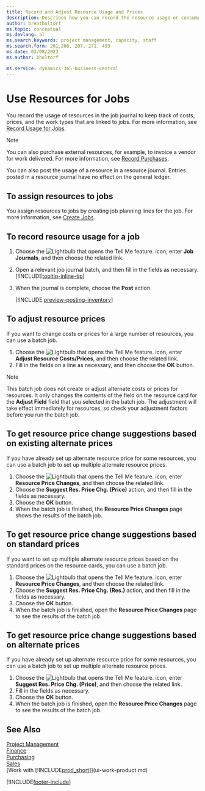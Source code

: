 ```yaml
---
title: Record and Adjust Resource Usage and Prices
description: Describes how you can record the resource usage or consumption associated with a job, to keep track and manage costs, prices, and work types.
author: brentholtorf
ms.topic: conceptual
ms.devlang: al
ms.search.keywords: project management, capacity, staff
ms.search.form: 201,206, 207, 271, 493
ms.date: 03/08/2023
ms.author: bholtorf

ms.service: dynamics-365-business-central
---
```

# Use Resources for Jobs

You record the usage of resources in the job journal to keep track of costs, prices, and the work types that are linked to jobs. For more information, see [Record Usage for Jobs](projects-how-record-job-usage.md).

> [!NOTE]
> You can also purchase external resources, for example, to invoice a vendor for work delivered. For more information, see [Record Purchases](purchasing-how-record-purchases.md).

You can also post the usage of a resource in a resource journal. Entries posted in a resource journal have no effect on the general ledger.

## To assign resources to jobs

You assign resources to jobs by creating job planning lines for the job. For more information, see [Create Jobs](projects-how-create-jobs.md).

## To record resource usage for a job

1. Choose the ![Lightbulb that opens the Tell Me feature.](media/ui-search/search_small.png "Tell me what you want to do") icon, enter **Job Journals**, and then choose the related link.
2. Open a relevant job journal batch, and then fill in the fields as necessary. [!INCLUDE[tooltip-inline-tip](includes/tooltip-inline-tip_md.md)]
3. When the journal is complete, choose the **Post** action.

    [!INCLUDE [preview-posting-inventory](includes/preview-posting-inventory.md)]

## To adjust resource prices

If you want to change costs or prices for a large number of resources, you can use a batch job.  

1. Choose the ![Lightbulb that opens the Tell Me feature.](media/ui-search/search_small.png "Tell me what you want to do") icon, enter **Adjust Resource Costs/Prices**, and then choose the related link.
2. Fill in the fields on a line as necessary, and then choose the **OK** button.

> [!NOTE]  
> This batch job does not create or adjust alternate costs or prices for resources. It only changes the contents of the field on the resource card for the **Adjust Field** field that you selected in the batch job. The adjustment will take effect immediately for resources, so check your adjustment factors before you run the batch job.

## To get resource price change suggestions based on existing alternate prices

If you have already set up alternate resource price for some resources, you can use a batch job to set up multiple alternate resource prices.

1. Choose the ![Lightbulb that opens the Tell Me feature.](media/ui-search/search_small.png "Tell me what you want to do") icon, enter **Resource Price Changes**, and then choose the related link.
2. Choose the **Suggest Res. Price Chg. (Price)** action, and then fill in the fields as necessary.
3. Choose the **OK** button.  
4. When the batch job is finished, the **Resource Price Changes** page shows the results of the batch job.

## To get resource price change suggestions based on standard prices

If you want to set up multiple alternate resource prices based on the standard prices on the resource cards, you can use a batch job.  

1. Choose the ![Lightbulb that opens the Tell Me feature.](media/ui-search/search_small.png "Tell me what you want to do") icon, enter **Resource Price Changes**, and then choose the related link.
2. Choose the **Suggest Res. Price Chg. (Res.)** action, and then fill in the fields as necessary.  
3. Choose the **OK** button.  
4. When the batch job is finished, open the **Resource Price Changes** page to see the results of the batch job.

## To get resource price change suggestions based on alternate prices

If you have already set up alternate resource price for some resources, you can use a batch job to set up multiple alternate resource prices.

1. Choose the ![Lightbulb that opens the Tell Me feature.](media/ui-search/search_small.png "Tell me what you want to do") icon, enter **Suggest Res. Price Chg. (Price)**, and then choose the related link.  
2. Fill in the fields as necessary.
3. Choose the **OK** button.  
4. When the batch job is finished, open the **Resource Price Changes** page to see the results of the batch job.

## See Also

[Project Management](projects-manage-projects.md)  
[Finance](finance.md)  
[Purchasing](purchasing-manage-purchasing.md)         
[Sales](sales-manage-sales.md)     
[Work with [!INCLUDE[prod_short](includes/prod_short.md)]](ui-work-product.md)  


[!INCLUDE[footer-include](includes/footer-banner.md)]